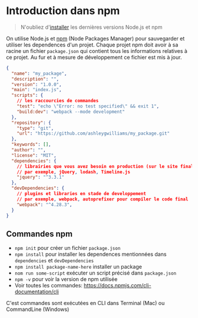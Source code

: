 # Introduction dans npm

> N'oubliez d'[installer](https://nodejs.org/en/download/) les dernières versions Node.js et npm

On utilise Node.js et [npm](https://docs.npmjs.com/about-npm/) (Node Packages Manager) pour sauvegarder et utiliser les dependences d'un projet.
Chaque projet npm doit avoir à sa racine un fichier `package.json` qui contient tous les informations relatives à ce projet. Au fur et à mesure de développement ce fichier est mis à jour.

```json
{
  "name": "my_package",
  "description": "",
  "version": "1.0.0",
  "main": "index.js",
  "scripts": {
    // les raccourcies de commandes
    "test": "echo \"Error: no test specified\" && exit 1",
    "build:dev": "webpack --mode development"
  },
  "repository": {
    "type": "git",
    "url": "https://github.com/ashleygwilliams/my_package.git"
  },
  "keywords": [],
  "author": "",
  "license": "MIT",
  "dependencies": {
    // librairies que vous avez besoin en production (sur le site final)
    // par exemple, jQuery, lodash, Timeline.js
    "jquery": "^3.3.1"
  },
  "devDependencies": {
    // plugins et libraries en stade de developpement
    // par exemple, webpack, autoprefixer pour compiler le code final
    "webpack": "^4.28.3",
  }
}
```

## Commandes npm

+ `npm init` pour créer un fichier `package.json`
+ `npm install` pour installer les dependences mentionnées dans `dependencies` et `devDependencies`
+ `npm install package-name-here` installer un package
+ `nom run some-script` exécuter un script précisé dans `package.json`
+ `npm -v` pour voir la version de npm utilisée
+ Voir toutes les commandes: <https://docs.npmjs.com/cli-documentation/cli>

C'est commandes sont exécutées en CLI dans Terminal (Mac) ou CommandLine (Windows)